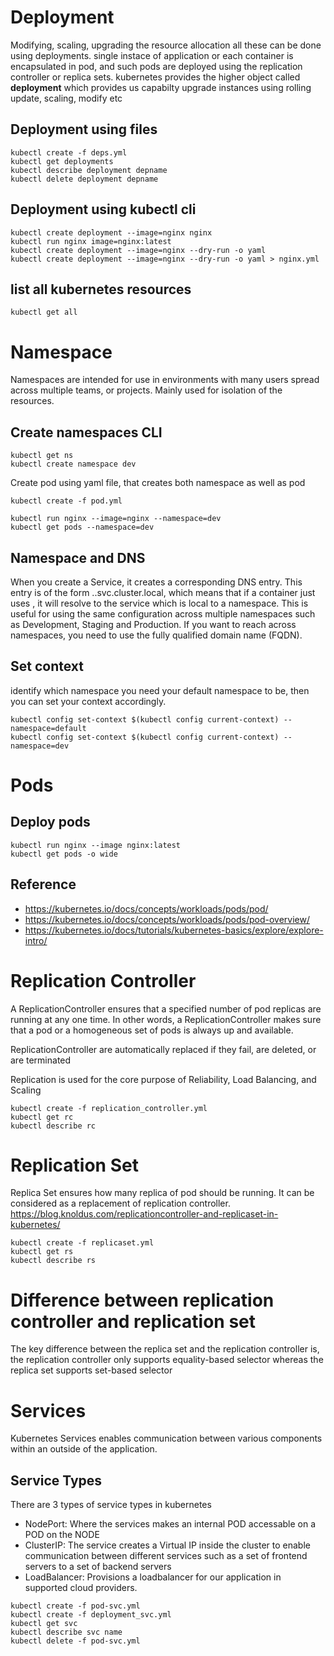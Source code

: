 # Deployment

Modifying, scaling, upgrading the resource allocation all these can be done using deployments.
single instace of application or each container is encapsulated in pod, and such pods are deployed using the replication controller or replica sets. kubernetes provides the higher object called **deployment** which provides us capabilty upgrade instances using rolling update, scaling, modify etc

## Deployment using files

```
kubectl create -f deps.yml
kubectl get deployments
kubectl describe deployment depname
kubectl delete deployment depname
```

## Deployment using kubectl cli
```
kubectl create deployment --image=nginx nginx
kubectl run nginx image=nginx:latest
kubectl create deployment --image=nginx --dry-run -o yaml
kubectl create deployment --image=nginx --dry-run -o yaml > nginx.yml
```

## list all kubernetes resources

```
kubectl get all
```

# Namespace

Namespaces are intended for use in environments with many users spread across multiple teams, or projects. Mainly used for isolation of the resources.

## Create namespaces CLI

```
kubectl get ns
kubectl create namespace dev
```

Create pod using yaml file, that creates both namespace as well as pod

```
kubectl create -f pod.yml
```

```
kubectl run nginx --image=nginx --namespace=dev
kubectl get pods --namespace=dev
```

## Namespace and DNS

When you create a Service, it creates a corresponding DNS entry. This entry is of the form <service-name>.<namespace-name>.svc.cluster.local, which means that if a container just uses <service-name>, it will resolve to the service which is local to a namespace. This is useful for using the same configuration across multiple namespaces such as Development, Staging and Production. If you want to reach across namespaces, you need to use the fully qualified domain name (FQDN).

## Set context

identify which namespace you need your default namespace to be, then you can set your context accordingly.

```
kubectl config set-context $(kubectl config current-context) --namespace=default
kubectl config set-context $(kubectl config current-context) --namespace=dev
```

# Pods

## Deploy pods

```
kubectl run nginx --image nginx:latest
kubectl get pods -o wide
```

## Reference
- https://kubernetes.io/docs/concepts/workloads/pods/pod/
- https://kubernetes.io/docs/concepts/workloads/pods/pod-overview/
- https://kubernetes.io/docs/tutorials/kubernetes-basics/explore/explore-intro/

# Replication Controller

A ReplicationController ensures that a specified number of pod replicas are running at any one time. In other words, a ReplicationController makes sure that a pod or a homogeneous set of pods is always up and available.

ReplicationController are automatically replaced if they fail, are deleted, or are terminated

Replication is used for the core purpose of Reliability, Load Balancing, and Scaling

```
kubectl create -f replication_controller.yml
kubectl get rc
kubectl describe rc
```

# Replication Set
Replica Set ensures how many replica of pod should be running. It can be considered as a replacement of replication controller.
https://blog.knoldus.com/replicationcontroller-and-replicaset-in-kubernetes/

```
kubectl create -f replicaset.yml
kubectl get rs
kubectl describe rs
```

# Difference between replication controller and replication set
The key difference between the replica set and the replication controller is, the replication controller only supports equality-based selector whereas the replica set supports set-based selector

# Services

Kubernetes Services enables communication between various components within an outside of the application.

## Service Types

There are 3 types of service types in kubernetes

- NodePort: Where the services makes an internal POD accessable on a POD on the NODE
- ClusterIP: The service creates a Virtual IP inside the cluster to enable communication between different services such as a set of frontend servers to a set of backend servers
- LoadBalancer: Provisions a loadbalancer for our application in supported cloud providers.

```
kubectl create -f pod-svc.yml
kubectl create -f deployment_svc.yml
kubectl get svc
kubectl describe svc name
kubectl delete -f pod-svc.yml
```
